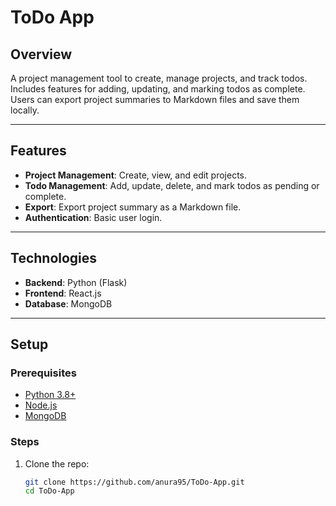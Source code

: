 # ToDo App

## Overview
A project management tool to create, manage projects, and track todos. Includes features for adding, updating, and marking todos as complete. Users can export project summaries to Markdown files and save them locally.

---

## Features
- **Project Management**: Create, view, and edit projects.
- **Todo Management**: Add, update, delete, and mark todos as pending or complete.
- **Export**: Export project summary as a Markdown file.
- **Authentication**: Basic user login.

---

## Technologies
- **Backend**: Python (Flask)
- **Frontend**: React.js
- **Database**: MongoDB


---

## Setup
### Prerequisites
- [Python 3.8+](https://www.python.org/)
- [Node.js](https://nodejs.org/)
- [MongoDB](https://www.mongodb.com/)

### Steps
1. Clone the repo:
   ```bash
   git clone https://github.com/anura95/ToDo-App.git
   cd ToDo-App
